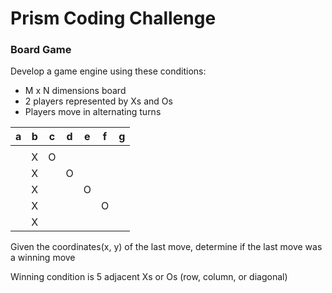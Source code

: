 # Prism Coding Challenge

### Board Game

Develop a game engine using these conditions:

* M x N dimensions board
* 2 players represented by Xs and Os
* Players move in alternating turns

| a | b | c | d | e | f | g |
---|---|---|---|---|---|---
| | | | | | | |
| |X|O| | | | |
| |X| |O| | | |
| |X| | |O| | |
| |X| | | |O| |
| |X| | | | | |

Given the coordinates(x, y) of the last move, determine if the last move was a winning move

Winning condition is 5 adjacent Xs or Os (row, column, or diagonal)